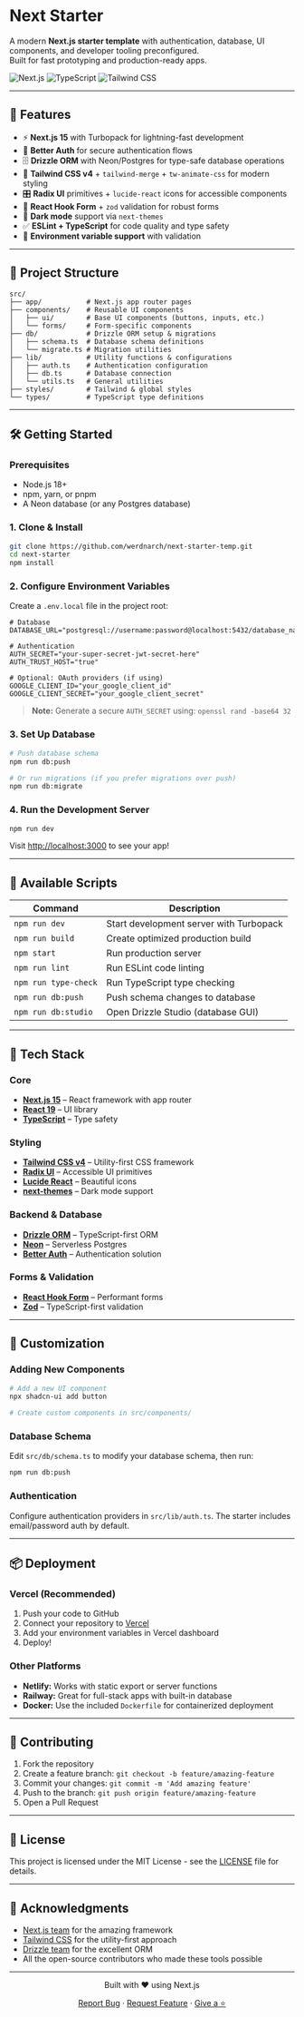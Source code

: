 # Next Starter

A modern **Next.js starter template** with authentication, database, UI components, and developer tooling preconfigured.  
Built for fast prototyping and production-ready apps.

![Next.js](https://img.shields.io/badge/Next.js-15-black?logo=next.js)
![TypeScript](https://img.shields.io/badge/TypeScript-Ready-blue?logo=typescript)
![Tailwind CSS](https://img.shields.io/badge/Tailwind-v4-38bdf8?logo=tailwindcss)

---

## 🚀 Features

- ⚡ **Next.js 15** with Turbopack for lightning-fast development
- 🔑 **Better Auth** for secure authentication flows
- 🗄️ **Drizzle ORM** with Neon/Postgres for type-safe database operations
- 🎨 **Tailwind CSS v4** + `tailwind-merge` + `tw-animate-css` for modern styling
- 🎛️ **Radix UI** primitives + `lucide-react` icons for accessible components
- 📝 **React Hook Form** + `zod` validation for robust forms
- 🌙 **Dark mode** support via `next-themes`
- ✅ **ESLint + TypeScript** for code quality and type safety
- 🔧 **Environment variable support** with validation

---

## 📂 Project Structure

```
src/
├── app/           # Next.js app router pages
├── components/    # Reusable UI components
│   ├── ui/        # Base UI components (buttons, inputs, etc.)
│   └── forms/     # Form-specific components
├── db/            # Drizzle ORM setup & migrations
│   ├── schema.ts  # Database schema definitions
│   └── migrate.ts # Migration utilities
├── lib/           # Utility functions & configurations
│   ├── auth.ts    # Authentication configuration
│   ├── db.ts      # Database connection
│   └── utils.ts   # General utilities
├── styles/        # Tailwind & global styles
└── types/         # TypeScript type definitions
```

---

## 🛠️ Getting Started

### Prerequisites

- Node.js 18+
- npm, yarn, or pnpm
- A Neon database (or any Postgres database)

### 1. Clone & Install

```bash
git clone https://github.com/werdnarch/next-starter-temp.git
cd next-starter
npm install
```

### 2. Configure Environment Variables

Create a `.env.local` file in the project root:

```env
# Database
DATABASE_URL="postgresql://username:password@localhost:5432/database_name"

# Authentication
AUTH_SECRET="your-super-secret-jwt-secret-here"
AUTH_TRUST_HOST="true"

# Optional: OAuth providers (if using)
GOOGLE_CLIENT_ID="your_google_client_id"
GOOGLE_CLIENT_SECRET="your_google_client_secret"
```

> **Note:** Generate a secure `AUTH_SECRET` using: `openssl rand -base64 32`

### 3. Set Up Database

```bash
# Push database schema
npm run db:push

# Or run migrations (if you prefer migrations over push)
npm run db:migrate
```

### 4. Run the Development Server

```bash
npm run dev
```

Visit [http://localhost:3000](http://localhost:3000) to see your app!

---

## 📜 Available Scripts

| Command              | Description                             |
| -------------------- | --------------------------------------- |
| `npm run dev`        | Start development server with Turbopack |
| `npm run build`      | Create optimized production build       |
| `npm start`          | Run production server                   |
| `npm run lint`       | Run ESLint code linting                 |
| `npm run type-check` | Run TypeScript type checking            |
| `npm run db:push`    | Push schema changes to database         |
| `npm run db:studio`  | Open Drizzle Studio (database GUI)      |

---

## 🧩 Tech Stack

### Core

- **[Next.js 15](https://nextjs.org/)** – React framework with app router
- **[React 19](https://react.dev/)** – UI library
- **[TypeScript](https://www.typescriptlang.org/)** – Type safety

### Styling

- **[Tailwind CSS v4](https://tailwindcss.com/)** – Utility-first CSS framework
- **[Radix UI](https://www.radix-ui.com/)** – Accessible UI primitives
- **[Lucide React](https://lucide.dev/)** – Beautiful icons
- **[next-themes](https://github.com/pacocoursey/next-themes)** – Dark mode support

### Backend & Database

- **[Drizzle ORM](https://orm.drizzle.team/)** – TypeScript-first ORM
- **[Neon](https://neon.tech/)** – Serverless Postgres
- **[Better Auth](https://www.better-auth.com/)** – Authentication solution

### Forms & Validation

- **[React Hook Form](https://react-hook-form.com/)** – Performant forms
- **[Zod](https://zod.dev/)** – TypeScript-first validation

---

## 🎨 Customization

### Adding New Components

```bash
# Add a new UI component
npx shadcn-ui add button

# Create custom components in src/components/
```

### Database Schema

Edit `src/db/schema.ts` to modify your database schema, then run:

```bash
npm run db:push
```

### Authentication

Configure authentication providers in `src/lib/auth.ts`. The starter includes email/password auth by default.

---

## 📦 Deployment

### Vercel (Recommended)

1. Push your code to GitHub
2. Connect your repository to [Vercel](https://vercel.com)
3. Add your environment variables in Vercel dashboard
4. Deploy!

### Other Platforms

- **Netlify:** Works with static export or server functions
- **Railway:** Great for full-stack apps with built-in database
- **Docker:** Use the included `Dockerfile` for containerized deployment

---

## 🤝 Contributing

1. Fork the repository
2. Create a feature branch: `git checkout -b feature/amazing-feature`
3. Commit your changes: `git commit -m 'Add amazing feature'`
4. Push to the branch: `git push origin feature/amazing-feature`
5. Open a Pull Request

---

## 📄 License

This project is licensed under the MIT License - see the [LICENSE](LICENSE) file for details.

---

## 🙏 Acknowledgments

- [Next.js team](https://nextjs.org/) for the amazing framework
- [Tailwind CSS](https://tailwindcss.com/) for the utility-first approach
- [Drizzle team](https://orm.drizzle.team/) for the excellent ORM
- All the open-source contributors who made these tools possible

---

<div align="center">
  <p>Built with ❤️ using Next.js</p>
  <p>
    <a href="https://github.com/yourusername/next-starter/issues">Report Bug</a>
    ·
    <a href="https://github.com/yourusername/next-starter/issues">Request Feature</a>
    ·
    <a href="https://github.com/yourusername/next-starter">Give a ⭐</a>
  </p>
</div>
